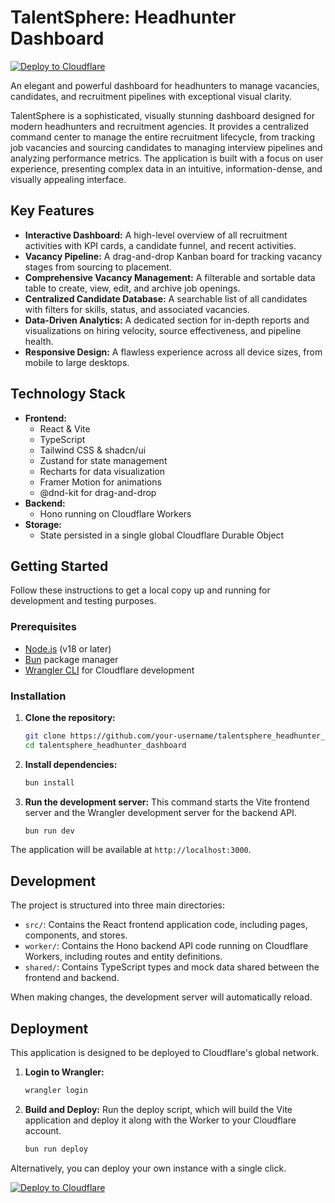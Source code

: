 # TalentSphere: Headhunter Dashboard

[![Deploy to Cloudflare](https://deploy.workers.cloudflare.com/button)](https://deploy.workers.cloudflare.com/?url=https://github.com/adrianosalves/generated-app-20251005-132127)

An elegant and powerful dashboard for headhunters to manage vacancies, candidates, and recruitment pipelines with exceptional visual clarity.

TalentSphere is a sophisticated, visually stunning dashboard designed for modern headhunters and recruitment agencies. It provides a centralized command center to manage the entire recruitment lifecycle, from tracking job vacancies and sourcing candidates to managing interview pipelines and analyzing performance metrics. The application is built with a focus on user experience, presenting complex data in an intuitive, information-dense, and visually appealing interface.

## Key Features

-   **Interactive Dashboard:** A high-level overview of all recruitment activities with KPI cards, a candidate funnel, and recent activities.
-   **Vacancy Pipeline:** A drag-and-drop Kanban board for tracking vacancy stages from sourcing to placement.
-   **Comprehensive Vacancy Management:** A filterable and sortable data table to create, view, edit, and archive job openings.
-   **Centralized Candidate Database:** A searchable list of all candidates with filters for skills, status, and associated vacancies.
-   **Data-Driven Analytics:** A dedicated section for in-depth reports and visualizations on hiring velocity, source effectiveness, and pipeline health.
-   **Responsive Design:** A flawless experience across all device sizes, from mobile to large desktops.

## Technology Stack

-   **Frontend:**
    -   React & Vite
    -   TypeScript
    -   Tailwind CSS & shadcn/ui
    -   Zustand for state management
    -   Recharts for data visualization
    -   Framer Motion for animations
    -   @dnd-kit for drag-and-drop
-   **Backend:**
    -   Hono running on Cloudflare Workers
-   **Storage:**
    -   State persisted in a single global Cloudflare Durable Object

## Getting Started

Follow these instructions to get a local copy up and running for development and testing purposes.

### Prerequisites

-   [Node.js](https://nodejs.org/) (v18 or later)
-   [Bun](https://bun.sh/) package manager
-   [Wrangler CLI](https://developers.cloudflare.com/workers/wrangler/install-and-update/) for Cloudflare development

### Installation

1.  **Clone the repository:**
    ```bash
    git clone https://github.com/your-username/talentsphere_headhunter_dashboard.git
    cd talentsphere_headhunter_dashboard
    ```

2.  **Install dependencies:**
    ```bash
    bun install
    ```

3.  **Run the development server:**
    This command starts the Vite frontend server and the Wrangler development server for the backend API.
    ```bash
    bun run dev
    ```

The application will be available at `http://localhost:3000`.

## Development

The project is structured into three main directories:

-   `src/`: Contains the React frontend application code, including pages, components, and stores.
-   `worker/`: Contains the Hono backend API code running on Cloudflare Workers, including routes and entity definitions.
-   `shared/`: Contains TypeScript types and mock data shared between the frontend and backend.

When making changes, the development server will automatically reload.

## Deployment

This application is designed to be deployed to Cloudflare's global network.

1.  **Login to Wrangler:**
    ```bash
    wrangler login
    ```

2.  **Build and Deploy:**
    Run the deploy script, which will build the Vite application and deploy it along with the Worker to your Cloudflare account.
    ```bash
    bun run deploy
    ```

Alternatively, you can deploy your own instance with a single click.

[![Deploy to Cloudflare](https://deploy.workers.cloudflare.com/button)](https://deploy.workers.cloudflare.com/?url=https://github.com/adrianosalves/generated-app-20251005-132127)